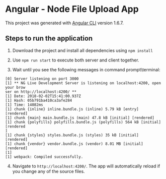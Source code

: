 # Angular - Node File Upload App

This project was generated with [Angular CLI](https://github.com/angular/angular-cli) version 1.6.7.

## Steps to run the application

1. Download the project and install all dependencies using `npm install`

2. Use `npm run start` to execute both server and client together.

3. Wait until you see the following messages in command prompt\terminal:
```
[0] Server listening on port 3000
[1] ** NG Live Development Server is listening on localhost:4200, open your brow
ser on http://localhost:4200/ **
[1] Date: 2018-02-02T15:41:00.937Z
[1] Hash: 05b791ba410ca3afe284
[1] Time: 14082ms
[1] chunk {inline} inline.bundle.js (inline) 5.79 kB [entry] [rendered]
[1] chunk {main} main.bundle.js (main) 47.8 kB [initial] [rendered]
[1] chunk {polyfills} polyfills.bundle.js (polyfills) 564 kB [initial] [rendered
]
[1] chunk {styles} styles.bundle.js (styles) 35 kB [initial] [rendered]
[1] chunk {vendor} vendor.bundle.js (vendor) 8.01 MB [initial] [rendered]
[1]
[1] webpack: Compiled successfully.
```

4. Navigate to `http://localhost:4200/`. The app will automatically reload if you change any of the source files.


